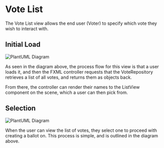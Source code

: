# Vote List

The Vote List view allows the end user (Voter) to specify which vote they wish
to interact with.


## Initial Load

![PlantUML Diagram](https://www.plantuml.com/plantuml/png/RP0n3i8m34NtdC9iC7213gW8HYQa8bPJ35Xo4vIubU3qc10a2ep9Vx7_IvqKe_QTk8bUg2DeAVP2w5sJAC9y0SqUAX1E2aDGIixEThiANcCGeMWfUrP6uJjDP-uZCMvdRxPq3Oarn9knPzAbY75VYR5hL3nWeXS5A59MleE_0pEI2_wC7FKS5SjUHIMBLh1vAeOJOAiyKDbSap_Qvpm0)

As seen in the diagram above, the process flow for this view is that a user
loads it, and then the FXML controller requests that the VoteRepository
retrieves a list of all votes, and returns them as objects back.

From there, the controller can render their names to the ListView component on
the scene, which a user can then pick from.


## Selection

![PlantUML Diagram](https://www.plantuml.com/plantuml/png/7Ov13eCm30JlViNs1byWX_AL51OHoSHLxBHzVe7RIZFIxEoHM_H3vH4x3s9XwyfSvGOYKmaU3hMyejGmQF7u57wJJDtPu5GkuRYy958s3DS4VwVepn75CLGR4Jkh01DRimRhaGJmiBUmhcKxKtVabLKju0ihaznyFeNhuXy0)

When the user can view the list of votes, they select one to proceed with
creating a ballot on. This process is simple, and is outlined in the diagram
above.
